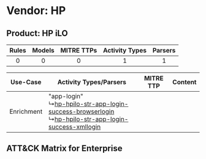 Vendor: HP
==========
Product: HP iLO
---------------
| Rules | Models | MITRE TTPs | Activity Types | Parsers |
|:-----:|:------:|:----------:|:--------------:|:-------:|
|   0   |   0    |     0      |       1        |    1    |

|  Use-Case  | Activity Types/Parsers    | MITRE TTP | Content    |
|:----------:| ---- | --------- | ---- |
| Enrichment |  "app-login"<br> ↳[hp-hpilo-str-app-login-success-browserlogin](Ps/pC_hphpilostrapploginsuccessbrowserlogin.md)<br> ↳[hp-hpilo-str-app-login-success-xmllogin](Ps/pC_hphpilostrapploginsuccessxmllogin.md)<br> |    | [](RM/r_m_hp_hp_ilo_Enrichment.md) |

ATT&CK Matrix for Enterprise
----------------------------
